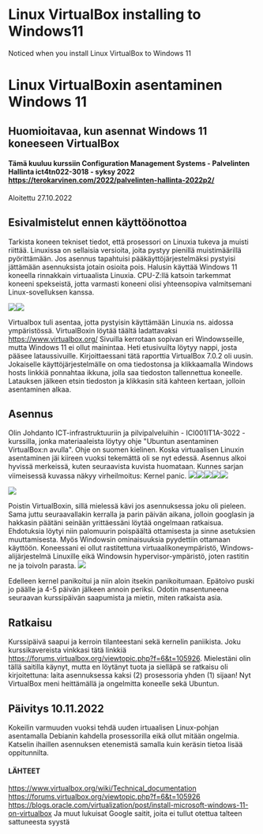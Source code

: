 # Linux VirtualBox installing to Windows11
Noticed when you install Linux VirtualBox to Windows 11

# Linux VirtualBoxin asentaminen Windows 11
## Huomioitavaa, kun asennat Windows 11 koneeseen VirtualBox

#### Tämä kuuluu kurssiin Configuration Management Systems - Palvelinten Hallinta ict4tn022-3018 - syksy 2022 https://terokarvinen.com/2022/palvelinten-hallinta-2022p2/

Aloitettu 27.10.2022

## Esivalmistelut ennen käyttöönottoa

Tarkista koneen tekniset tiedot, että prosessori on Linuxia tukeva ja muisti riittää. Linuxissa on sellaisia versioita, joita pystyy pienillä muistimäärillä pyörittämään. Jos asennus tapahtuisi pääkäyttöjärjestelmäksi pystyisi jättämään asennuksista jotain osioita pois. Halusin käyttää Windows 11 koneella rinnakkain virtuaalista Linuxia. 
CPU-Z:llä katsoin tarkemmat koneeni spekseistä, jotta varmasti koneeni olisi yhteensopiva valmitsemani Linux-sovelluksen kanssa.

<img src="CPU-Z01.PNG"><img src="CPU-Z02.PNG">

Virtualbox tuli asentaa, jotta pystyisin käyttämään Linuxia ns. aidossa ympäristössä. VirtualBoxin löytää täältä ladattavaksi https://www.virtualbox.org/ 
Sivuilla kerrotaan sopivan eri Windowsseille, mutta Windows 11 ei ollut mainintaa.
Heti etusivuilta löytyy nappi, josta pääsee lataussivuille. Kirjoittaessani tätä raporttia VirtualBox 7.0.2  oli uusin. Jokaiselle käyttöjärjestelmälle on oma tiedostonsa ja klikkaamalla Windows hosts linkkiä ponnahtaa ikkuna, jolla saa tiedoston tallennettua koneelle. Latauksen jälkeen etsin tiedoston ja klikkasin sitä kahteen kertaan, jolloin asentaminen alkaa.

## Asennus
Olin Johdanto ICT-infrastruktuuriin ja pilvipalveluihin - ICI001IT1A-3022 -kurssilla, jonka materiaaleista löytyy ohje "Ubuntun asentaminen VirtualBox:n avulla". Ohje on suomen kielinen. Koska virtuaalisen Linuxin asentaminen jäi kiireen vuoksi tekemättä oli se nyt edessä. Asennus alkoi hyvissä merkeissä, kuten seuraavista kuvista huomataan. Kunnes sarjan viimeisessä kuvassa näkyy virheilmoitus: Kernel panic.
<img src="alku1.PNG"><img src="alku2.PNG"><img src="alku3.PNG"><img src="alku4.PNG"><img src="alku6.PNG">

<img src="alku8.PNG">

Poistin VirtualBoxin, sillä mielessä kävi jos asennuksessa joku oli pieleen. Sama juttu seuraavallakin kerralla ja parin päivän aikana, jolloin googlasin ja hakkasin päätäni seinään yrittäessäni löytää ongelmaan ratkaisua. Ehdotuksia löytyi niin palomuurin poispäältä ottamisesta ja sinne asetuksien muuttamisesta. Myös Windowsin ominaisuuksia pyydettiin ottamaan käyttöön. Koneessani ei ollut rastitettuna virtuaalikoneympäristö, Windows-alijärjestelmä Linuxille eikä Windowsin hypervisor-ympäristö, joten rastitin ne ja toivoIn parasta.
<img src="alku9.PNG">

Edelleen kernel panikoitui ja niin aloin itsekin panikoitumaan. Epätoivo puski jo päälle ja 4-5 päivän jälkeen annoin periksi. Odotin masentuneena seuraavan kurssipäivän saapumista ja mietin, miten ratkaista asia.

## Ratkaisu
Kurssipäivä saapui ja kerroin tilanteestani sekä kernelin paniikista. Joku kurssikavereista vinkkasi tätä linkkiä https://forums.virtualbox.org/viewtopic.php?f=6&t=105926. Mielestäni olin tällä saitilla käynyt, mutta en löytänyt tuota ja sielläpä se ratkaisu oli kirjoitettuna: laita asennuksessa kaksi (2) prosessoria yhden (1) sijaan! Nyt VirtualBox meni heittämällä ja ongelmitta koneelle sekä Ubuntun.

## Päivitys 10.11.2022
Kokeilin varmuuden vuoksi tehdä uuden irtuaalisen Linux-pohjan asentamalla Debianin kahdella prosessorilla eikä ollut mitään ongelmia. Katselin ihaillen asennuksen etenemistä samalla kuin keräsin tietoa lisää oppitunnilta.

#### LÄHTEET
https://www.virtualbox.org/wiki/Technical_documentation 
https://forums.virtualbox.org/viewtopic.php?f=6&t=105926 
https://blogs.oracle.com/virtualization/post/install-microsoft-windows-11-on-virtualbox 
Ja muut lukuisat Google saitit, joita ei tullut otettua talteen sattuneesta syystä









